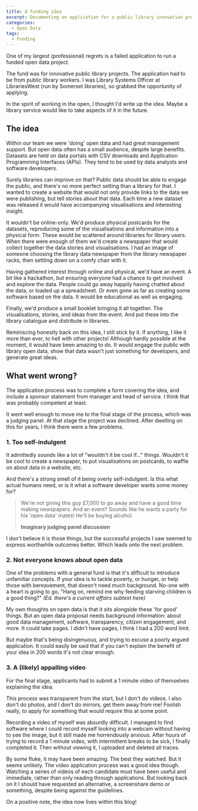 ```yaml
---
title: A funding idea
excerpt: Documenting an application for a public library innovation project
categories:
  - Open Data
tags:
  - Funding
---
```


One of my largest (professional) regrets is a failed application to run a funded open data project.

The fund was for innovative public library projects. The application had to be from public library workers. I was Library Systems Officer at LibrariesWest (run by Somerset libraries), so grabbed the opportunity of applying.

In the spirit of working in the open, I thought I'd write up the idea. Maybe a library service would like to take aspects of it in the future.

## The idea

Within our team we were 'doing' open data and had great management support. But open data often has a small audience, despite large benefits. Datasets are held on data portals with CSV downloads and Application Programming Interfaces (APIs). They tend to be used by data analysts and software developers.

Surely libraries can improve on that? Public data should be able to engage the public, and there's no more perfect setting than a library for that. I wanted to create a website that would not only provide links to the data we were publishing, but tell stories about that data. Each time a new dataset was released it would have accompanying visualisations and interesting insight.

It wouldn't be online-only. We'd produce physical postcards for the datasets, reproducing some of the visualisations and information into a physical form. These would be scattered around libraries for library users. When there were enough of them we'd create a newspaper that would collect together the data stories and visualisations. I had an image of someone choosing the library data newspaper from the library newspaper racks, then settling down on a comfy chair with it.

Having gathered interest through online and physical, we'd have an event. A bit like a hackathon, but ensuring everyone had a chance to get involved and explore the data. People could go away happily having chatted about the data, or loaded up a spreadsheet. Or even gone as far as creating some software based on the data. It would be educational as well as engaging.

Finally, we'd produce a small booklet bringing it all together. The visualisations, stories, and ideas from the event. And put these into the library catalogue and distribute in libraries.

Reminiscing honestly back on this idea, I still stick by it. If anything, I like it more than ever, to hell with other projects! Although hardly possible at the moment, it would have been amazing to do. It would engage the public with library open data, show that data wasn't just something for developers, and generate great ideas.

## What went wrong?

The application process was to complete a form covering the idea, and include a sponsor statement from manager and head of service. I think that was probably competent at least.

It went well enough to move me to the final stage of the process, which was a judging panel. At that stage the project was declined. After dwelling on this for years, I think there were a few problems.

### 1. Too self-indulgent

It admittedly sounds like a lot of "wouldn't it be cool if..." things. Wouldn't it be cool to create a newspaper, to put visualisations on postcards, to waffle on about data in a website, etc.

And there's a strong smell of it being overly self-indulgent. Is this what actual humans need, or is it what a software developer wants some money for? 

> We're not giving this guy £7,000 to go away and have a good time making newspapers. And an event? Sounds like he wants a party for his 'open data' mates! He'll be buying alcohol.
>
> **Imaginary judging panel discussion**

I don't believe it is those things, but the successful projects I saw seemed to express worthwhile outcomes better. Which leads onto the next problem.

### 2. Not everyone knows about open data

One of the problems with a general fund is that it's difficult to introduce unfamiliar concepts. If your idea is to tackle poverty, or hunger, or help those with bereavement, that doesn't need much background. No-one with a heart is going to go, "Hang on, remind me why feeding starving children is a good thing?" *(Ed. there's a current affairs subtext here)*

My own thoughts on open data is that it sits alongside these 'for good' things. But an open data proposal needs background information: about good data management, software, transparency, citizen engagement, and more. It could take pages. I didn't have pages, I think I had a 200 word limit.

But maybe that's being disingenuous, and trying to excuse a poorly argued application. It could easily be said that if you can't explain the benefit of your idea in 200 words it's not clear enough.

### 3. A (likely) appalling video

For the final stage, applicants had to submit a 1 minute video of themselves explaining the idea.

This process was transparent from the start, but I don't do videos. I also don't do photos, and I don't do mirrors, get them away from me! Foolish really, to apply for something that would require this at some point.

Recording a video of myself was absurdly difficult. I managed to find software where I could record myself looking into a webcam without having to see the image, but it still made me horrendously anxious. After hours of trying to record a 1 minute video, with intermittent breaks to be sick, I finally completed it. Then without viewing it, I uploaded and deleted all traces.

By some fluke, it may have been amazing. The best they watched. But it seems unlikely. The video application process was a good idea though. Watching a series of videos of each candidate must have been useful and immediate, rather than only reading through applications. But looking back on it I should have requested an alternative, a screenshare demo or something, despite being against the guidelines.

On a positive note, the idea now lives within this blog!

